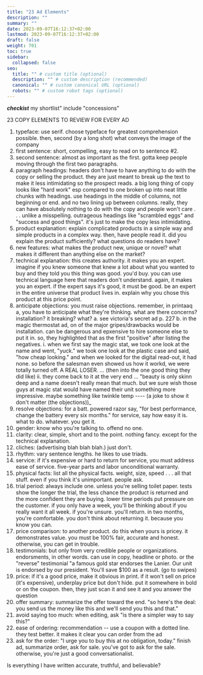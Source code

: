 ```yaml
---
title: "23 Ad Elements"
description: ""
summary: ""
date: 2023-09-07T16:12:37+02:00
lastmod: 2023-09-07T16:12:37+02:00
draft: false
weight: 701
toc: true
sidebar:
  collapsed: false
seo:
  title: "" # custom title (optional)
  description: "" # custom description (recommended)
  canonical: "" # custom canonical URL (optional)
  robots: "" # custom robot tags (optional)
---
```


***checkist*** my shortlist" include "concessions"


23 COPY ELEMENTS TO REVIEW FOR EVERY AD

  1. typeface: use serif. choose typeface for greatest comprehension possible. then, second (by a long shot) what conveys the image of the company
  2. first sentence: short, compelling, easy to read on to sentence #2.
  3. second sentence: almost as important as the first. gotta keep people moving through the first two paragraphs.
  4. paragraph headings: headers don't have to have anything to do with the copy or selling the product. they are just meant to break up the text to make it less intimidating so the prospect reads. a big long thing of copy looks like "hard work" esp compared to one broken up into neat little chunks with headings. use headings in the middle of columns, not beginning or end. and no two lining up between columns. really, they can have absolutely nothing to do with the copy and people won't care . . . unlike a misspelling. outrageous headings like "scrambled eggs" and "success and good things". it's just to make the copy less intimidating.
  5. product explanation: explain complicated products in a simple way and simple products in a complex way. then, have people read it. did you explain the product sufficiently? what questions do readers have?
  6. new features: what makes the product new, unique or novel? what makes it different than anything else on the market?
  7. technical explanation: this creates authority. it makes you an expert. imagine if you knew someone that knew a lot about what you wanted to buy and they told you this thing was good. you'd buy. you can use technical language here that readers don't understand. again, it makes you an expert. if the expert says it's good, it must be good. be an expert in the entire universe that product lives in. explain why you chose this product at this price point.
  8. anticipate objections: you must raise objections. remember, in printaaq a, you have to anticipate what they're thinking. what are there concerns? installation? it breaking? what?
    a. see victoria's secret ad p. 227
    b. in the magic thermostat ad, on of the major gripes/drawbacks would be installation. can be dangerous and epxensive to hire someone else to put it in. so, they highlighted that as the first "positive" after listing the negatives.
      i. when we first say the magic stat, we took one look at the name and went, "yuck." we took one look at the plastic case and said, "how cheap looking." and when we looked for the digital read-out, it had none. so before the salesman even showed us how it workd, we were totally turned off. A REAL LOSER. … (then into the one good thing they did like)
      ii. they come back to it at the very end … "beauty is only skinn deep and a name doesn't really mean that much. but we sure wish those guys at magic stat would have named their unit something more impressive. maybe something like twinkle temp ---- (a joke to show it don't matter (the objections))_
  9. resolve objections: for a batt. powered razor say, "for best performance, change the battery every six months." for service, say how easy it is. what to do. whatever. you get it.
  10. gender: know who you're talking to. offend no one.
  11. clarity: clear, simple, short and to the point. nothing fancy. except for the technical explanation.
  12. cliches: (advertising blah blah blah.) just don't.
  13. rhythm: vary sentence lengths. he likes to use triads.
  14. service: if it's expensive or hard to return for service, you must address ease of service. five-year parts and labor unconditional warranty.
  15. physical facts: list all the physical facts. weight, size, speed . . . all that stuff. even if you think it's unimportant. people ask.
  16. trial period: always include one. unless you're selling toilet paper. tests show the longer the trial, the less chance the product is returned and the more confident they are buying. lower time periods put pressure on the customer. if you only have a week, you'll be thinking about if you really want it all week. if you're unsure. you'll return. in two months, you're comfortable. you don't think about returning it. because you know you can.
  17. price comparison: to another product. do this when yours is pricey. it demonstrates value. you must be 100% fair, accurate and honest. otherwise, you can get in trouble.
  18. testimonials: but only from very credible people or organizations. endorsments, in other words. can use in copy, headline or photo. or the "reverse" testimonial "a famous gold star endorses the Lanier. Our unit is endorsed by our president. You'll save $100 as a result. (go to swipes)
  19. price: if it's a good price, make it obvious in print. if it won't sell on price (it's expensive), underplay price but don't hide. put it somewhere in bold or on the coupon. then, they just scan it and see it and you answer the question
  20. offer summary: summarize the offer toward the end. "so here's the deal: you send us the money like this and we'll send you this and that."
  21. avoid saying too much: when editing, ask "is there a simpler way to say this?"
  22. ease of ordering: recommendation -- use a coupon with a dotted line. they test better. it makes it clear you can order from the ad
  23. ask for the order: "I urge you to buy this at no obligation, today." finish ad, summarize order, ask for sale. you've got to ask for the sale. otherwise, you're just a good conversationalist.

Is everything I have written accurate, truthful, and believable?
